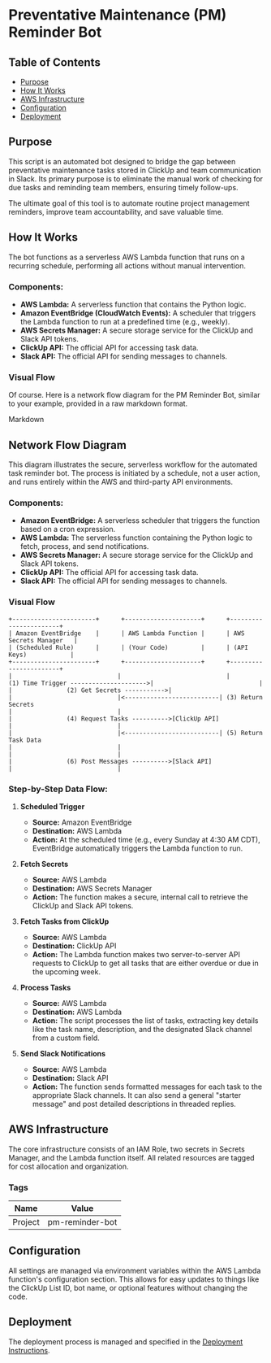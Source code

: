 # Preventative Maintenance (PM) Reminder Bot

## Table of Contents
- [Purpose](#purpose)
- [How It Works](#how-it-works)
- [AWS Infrastructure](#aws-infrastructure)
- [Configuration](#configuration)
- [Deployment](#deployment)

## Purpose

This script is an automated bot designed to bridge the gap between preventative maintenance tasks stored in ClickUp and team communication in Slack. Its primary purpose is to eliminate the manual work of checking for due tasks and reminding team members, ensuring timely follow-ups.

The ultimate goal of this tool is to automate routine project management reminders, improve team accountability, and save valuable time.


## How It Works

The bot functions as a serverless AWS Lambda function that runs on a recurring schedule, performing all actions without manual intervention.

### Components:

* **AWS Lambda:** A serverless function that contains the Python logic.
* **Amazon EventBridge (CloudWatch Events):** A scheduler that triggers the Lambda function to run at a predefined time (e.g., weekly).
* **AWS Secrets Manager:** A secure storage service for the ClickUp and Slack API tokens.
* **ClickUp API:** The official API for accessing task data.
* **Slack API:** The official API for sending messages to channels.

### Visual Flow

Of course. Here is a network flow diagram for the PM Reminder Bot, similar to your example, provided in a raw markdown format.

Markdown

## Network Flow Diagram

This diagram illustrates the secure, serverless workflow for the automated task reminder bot. The process is initiated by a schedule, not a user action, and runs entirely within the AWS and third-party API environments.

### Components:

- **Amazon EventBridge:** A serverless scheduler that triggers the function based on a cron expression.
- **AWS Lambda:** The serverless function containing the Python logic to fetch, process, and send notifications.
- **AWS Secrets Manager:** A secure storage service for the ClickUp and Slack API tokens.
- **ClickUp API:** The official API for accessing task data.
- **Slack API:** The official API for sending messages to channels.

### Visual Flow

```
+-----------------------+      +---------------------+      +-----------------------+
| Amazon EventBridge    |      | AWS Lambda Function |      | AWS Secrets Manager   |
| (Scheduled Rule)      |      | (Your Code)         |      | (API Keys)            |
+-----------------------+      +---------------------+      +-----------------------+
|                             |                             |
(1) Time Trigger --------------------->|                             |
|               (2) Get Secrets ----------->|
|                             |<--------------------------| (3) Return Secrets
|                             |
|               (4) Request Tasks ---------->[ClickUp API]
|                             |
|                             |<--------------------------| (5) Return Task Data
|                             |
|                             |
|               (6) Post Messages ---------->[Slack API]
|                             |
```


### Step-by-Step Data Flow:

1.  **Scheduled Trigger**
    * **Source:** Amazon EventBridge
    * **Destination:** AWS Lambda
    * **Action:** At the scheduled time (e.g., every Sunday at 4:30 AM CDT), EventBridge automatically triggers the Lambda function to run.

2.  **Fetch Secrets**
    * **Source:** AWS Lambda
    * **Destination:** AWS Secrets Manager
    * **Action:** The function makes a secure, internal call to retrieve the ClickUp and Slack API tokens.

3.  **Fetch Tasks from ClickUp**
    * **Source:** AWS Lambda
    * **Destination:** ClickUp API
    * **Action:** The Lambda function makes two server-to-server API requests to ClickUp to get all tasks that are either overdue or due in the upcoming week.

4.  **Process Tasks**
    * **Source:** AWS Lambda
    * **Destination:** AWS Lambda
    * **Action:** The script processes the list of tasks, extracting key details like the task name, description, and the designated Slack channel from a custom field.

5.  **Send Slack Notifications**
    * **Source:** AWS Lambda
    * **Destination:** Slack API
    * **Action:** The function sends formatted messages for each task to the appropriate Slack channels. It can also send a general "starter message" and post detailed descriptions in threaded replies.

## AWS Infrastructure

The core infrastructure consists of an IAM Role, two secrets in Secrets Manager, and the Lambda function itself. All related resources are tagged for cost allocation and organization.

### Tags

| Name    | Value           |
| ------- | --------------- |
| Project | pm-reminder-bot |

## Configuration

All settings are managed via environment variables within the AWS Lambda function's configuration section. This allows for easy updates to things like the ClickUp List ID, bot name, or optional features without changing the code.


## Deployment

The deployment process is managed and specified in the [Deployment Instructions](/docs/Deploying.md).